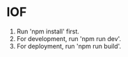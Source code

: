 # IOF

1. Run 'npm install' first.
2. For development, run 'npm run dev'.
3. For deployment, run 'npm run build'.
